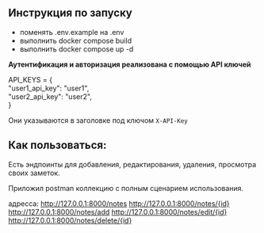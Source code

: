 ## Инструкция по запуску

- поменять .env.example на .env
- выполнить docker compose build
- выполнить docker compose up -d

**Аутентификация и авторизация реализована с помощью API ключей**

API_KEYS = {  
    "user1_api_key": "user1",  
    "user2_api_key": "user2",  
}

Они указываются в заголовке под ключом `X-API-Key`

## Как пользоваться:

Есть эндпоинты для добавления, редактирования, удаления, просмотра своих заметок.

Приложил postman коллекцию с полным сценарием использования.


адресса:
http://127.0.0.1:8000/notes
http://127.0.0.1:8000/notes/{id}
http://127.0.0.1:8000/notes/add
http://127.0.0.1:8000/notes/edit/{id}
http://127.0.0.1:8000/notes/delete/{id}
